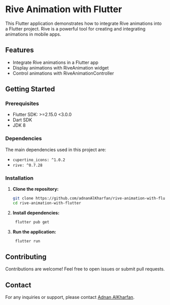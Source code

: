 # Rive Animation with Flutter

This Flutter application demonstrates how to integrate Rive animations into a Flutter project. Rive is a powerful tool for creating and integrating animations in mobile apps.

## Features

- Integrate Rive animations in a Flutter app
- Display animations with RiveAnimation widget
- Control animations with RiveAnimationController

## Getting Started

### Prerequisites

- Flutter SDK: >=2.15.0 <3.0.0
- Dart SDK
- JDK 8

### Dependencies

The main dependencies used in this project are:

- `cupertino_icons: ^1.0.2`
- `rive: ^0.7.28`

### Installation

1. **Clone the repository:**
   ```sh
   git clone https://github.com/adnanAlKharfan/rive-animation-with-flutter.git
   cd rive-animation-with-flutter
   ```
   
2. **Install dependencies:**
   ```sh
    flutter pub get
   ```
      
3. **Run the application:**
   ```sh
    flutter run
   ```

## Contributing

Contributions are welcome! Feel free to open issues or submit pull requests.

## Contact

For any inquiries or support, please contact [Adnan AlKharfan](https://github.com/adnanAlKharfan).
